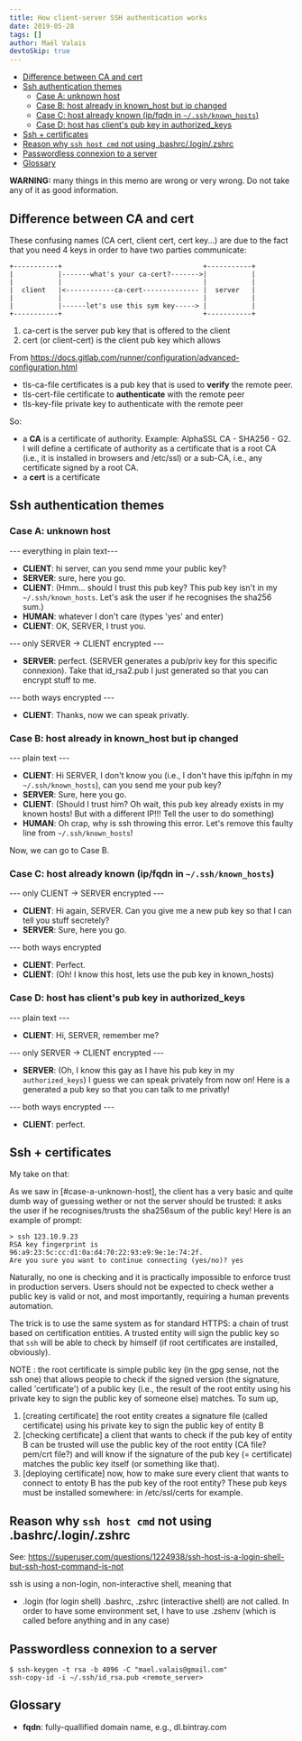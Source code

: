 ```yaml
---
title: How client-server SSH authentication works
date: 2019-05-28
tags: []
author: Maël Valais
devtoSkip: true
---
```


- [Difference between CA and cert](#difference-between-ca-and-cert)
- [Ssh authentication themes](#ssh-authentication-themes)
  - [Case A: unknown host](#case-a-unknown-host)
  - [Case B: host already in known_host but ip changed](#case-b-host-already-in-known_host-but-ip-changed)
  - [Case C: host already known (ip/fqdn in `~/.ssh/known_hosts`)](#case-c-host-already-known-ipfqdn-in-sshknown_hosts)
  - [Case D: host has client's pub key in authorized_keys](#case-d-host-has-clients-pub-key-in-authorized_keys)
- [Ssh + certificates](#ssh--certificates)
- [Reason why `ssh host cmd` not using .bashrc/.login/.zshrc](#reason-why-ssh-host-cmd-not-using-bashrcloginzshrc)
- [Passwordless connexion to a server](#passwordless-connexion-to-a-server)
- [Glossary](#glossary)

**WARNING:** many things in this memo are wrong or very wrong. Do not take any of it as good information.

## Difference between CA and cert

These confusing names (CA cert, client cert, cert key...) are due to the fact that you need 4 keys in order to have two parties communicate:

```plain
+-----------+                                   +-----------+
|           |-------what's your ca-cert?------->|           |
|           |                                   |           |
|  client   |<------------ca-cert-------------- |  server   |
|           |                                   |           |
|           |------let's use this sym key-----> |           |
+-----------+                                   +-----------+
```

1. ca-cert is the server pub key that is offered to the client
2. cert (or client-cert) is the client pub key which allows

From <https://docs.gitlab.com/runner/configuration/advanced-configuration.html>

- tls-ca-file certificates is a pub key that is used to **verify** the remote peer.
- tls-cert-file certificate to **authenticate** with the remote peer
- tls-key-file private key to authenticate with the remote peer

So:

- a **CA** is a certificate of authority. Example: AlphaSSL CA - SHA256 - G2. I will define a certificate of authority as a certificate that is a root CA (i.e., it is installed in browsers and /etc/ssl) or a sub-CA, i.e., any certificate signed by a root CA.
- a **cert** is a certificate

## Ssh authentication themes

### Case A: unknown host

--- everything in plain text---

- **CLIENT**: hi server, can you send mme your public key?
- **SERVER**: sure, here you go.
- **CLIENT**: (Hmm... should I trust this pub key? This pub key isn't in my `~/.ssh/known_hosts`. Let's ask the user if he recognises the sha256 sum.)
- **HUMAN**: whatever I don't care (types 'yes' and enter)
- **CLIENT**: OK, SERVER, I trust you.

--- only SERVER -> CLIENT encrypted ---

- **SERVER**: perfect. (SERVER generates a pub/priv key for this specific connexion). Take that id_rsa2.pub I just generated so that you can encrypt stuff to me.

--- both ways encrypted ---

- **CLIENT**: Thanks, now we can speak privatly.

### Case B: host already in known_host but ip changed

--- plain text ---

- **CLIENT**: Hi SERVER, I don't know you (i.e., I don't have this ip/fqhn in my `~/.ssh/known_hosts`), can you send me your pub key?
- **SERVER**: Sure, here you go.
- **CLIENT**: (Should I trust him? Oh wait, this pub key already exists in my known hosts! But with a different IP!!! Tell the user to do something)
- **HUMAN**: Oh crap, why is ssh throwing this error. Let's remove this faulty line from `~/.ssh/known_hosts`!

Now, we can go to Case B.

### Case C: host already known (ip/fqdn in `~/.ssh/known_hosts`)

--- only CLIENT -> SERVER encrypted ---

- **CLIENT**: Hi again, SERVER. Can you give me a new pub key so that I can tell you stuff secretely?
- **SERVER**: Sure, here you go.

--- both ways encrypted

- **CLIENT**: Perfect.
- **CLIENT**: (Oh! I know this host, lets use the pub key in known_hosts)

### Case D: host has client's pub key in authorized_keys

--- plain text ---

- **CLIENT**: Hi, SERVER, remember me?

--- only SERVER -> CLIENT encrypted ---

- **SERVER**: (Oh, I know this gay as I have his pub key in my `authorized_keys`) I guess we can speak privately from now on! Here is a generated a pub key so that you can talk to me privatly!

--- both ways encrypted ---

- **CLIENT**: perfect.

## Ssh + certificates

My take on that:

As we saw in [#case-a-unknown-host], the client has a very basic and quite dumb way of guessing wether or not the server should be trusted: it asks the user if he recognises/trusts the sha256sum of the public key! Here is an example of prompt:

```shell
> ssh 123.10.9.23
RSA key fingerprint is 96:a9:23:5c:cc:d1:0a:d4:70:22:93:e9:9e:1e:74:2f.
Are you sure you want to continue connecting (yes/no)? yes
```

Naturally, no one is checking and it is practically impossible to enforce trust in production servers. Users should not be expected to check wether a public key is valid or not, and most importantly, requiring a human prevents automation.

The trick is to use the same system as for standard HTTPS: a chain of trust based on certification entities. A trusted entity will sign the public key so that `ssh` will be able to check by himself (if root certificates are installed, obviously).

NOTE : the root certificate is simple public key (in the gpg sense, not the ssh one) that allows people to check if the signed version (the signature, called 'certificate') of a public key (i.e., the result of the root entity using his private key to sign the public key of someone else) matches. To sum up,

1. [creating certificate] the root entity creates a signature file (called certificate) using his private key to sign the public key of entity B
2. [checking certificate] a client that wants to check if the pub key of entity B can be trusted will use the public key of the root entity (CA file? pem/crt file?) and will know if the signature of the pub key (= certificate) matches the public key itself (or something like that).
3. [deploying certificate] now, how to make sure every client that wants to connect to entoty B has the pub key of the root entity? These pub keys must be installed somewhere: in /etc/ssl/certs for example.

## Reason why `ssh host cmd` not using .bashrc/.login/.zshrc

See: <https://superuser.com/questions/1224938/ssh-host-is-a-login-shell-but-ssh-host-command-is-not>

ssh is using a non-login, non-interactive shell, meaning that

- .login (for login shell) .bashrc, .zshrc (interactive shell) are not called. In order to have some environment set, I have to use .zshenv (which is called before anything and in any case)

## Passwordless connexion to a server

```shell
$ ssh-keygen -t rsa -b 4096 -C "mael.valais@gmail.com"
ssh-copy-id -i ~/.ssh/id_rsa.pub <remote_server>
```

## Glossary

- **fqdn**: fully-quallified domain name, e.g., dl.bintray.com
